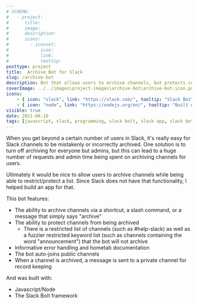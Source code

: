 ```yaml
---
# SCHEMA:
#   - project:
#      title:
#      image:
#      description:
#      icons:
#        - iconset:
#            icon:
#            link:
#            tooltip:
posttype: project
title:  Archive Bot for Slack
slug: /archive-bot
description: Bot that allows users to archive channels, but protects certain keywords and channels from being archived
coverImage: ../../images\project-images\archive-bot\archive-bot-icon.png
icons:
    - { icon: "slack", link: "https://slack.com/", tooltip: "Slack Bot" }
    - { icon: "node", link: "https://nodejs.org/en/", tooltip: "Built with Node" }
visible: true
date: 2021-06-10
tags: [javascript, slack, programming, slack bolt, slack app, slack bot]
---
```


When you get beyond a certain number of users in Slack, it's really easy for Slack channels to be mistakenly or incorrectly archived. One solution is to turn off archiving for everyone but admins, but this can lead to a huge number of requests and admin time being spent on archiving channels for users.

Ultimately it would be nice to allow users to archive channels while being able to restrict/protect a list. Since Slack does not have that functionality, I helped build an app for that.

This bot features:
- The ability to archive channels via a shortcut, a slash command, or a message that simply says "archive"
- The ability to protect channels from being archived
    - There is a restricted list of channels (such as #help-slack) as well as a fuzzier restricted keyword list (such as channels containing the word "announcement") that the bot will not archive
- Informative error handling and hometab documentation
- The bot auto-joins public channels
- When a channel is archived, a message is sent to a private channel for record keeping

And was built with: 
- Javascript/Node
- The Slack Bolt framework




